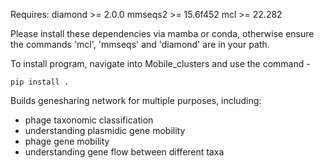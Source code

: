 Requires: 
diamond >= 2.0.0
mmseqs2 >= 15.6f452
mcl >= 22.282

Please install these dependencies via mamba or conda, otherwise ensure the commands 'mcl', 'mmseqs' and 'diamond' are in your path.

To install program, navigate into Mobile_clusters and use the command - 

```pip install .```

Builds genesharing network for multiple purposes, including:
 - phage taxonomic classification
 - understanding plasmidic gene mobility
 - phage gene mobility
 - understanding gene flow between different taxa
